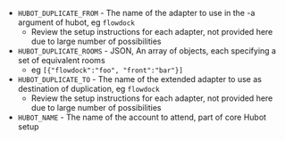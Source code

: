* `HUBOT_DUPLICATE_FROM` - The name of the adapter to use in the -a argument of hubot, eg `flowdock`
	* Review the setup instructions for each adapter, not provided here due to large number of possibilities
* `HUBOT_DUPLICATE_ROOMS` - JSON, An array of objects, each specifying a set of equivalent rooms
	* eg `[{"flowdock":"foo", "front":"bar"}]`
* `HUBOT_DUPLICATE_TO` - The name of the extended adapter to use as destination of duplication, eg `flowdock`
	* Review the setup instructions for each adapter, not provided here due to large number of possibilities
* `HUBOT_NAME` - The name of the account to attend, part of core Hubot setup
